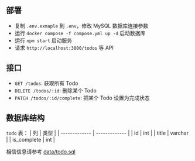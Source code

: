 ## 部署

- 复制 `.env.exmaple` 到 `.env`，修改 MySQL 数据库连接参数
- 运行 `docker compose -f compose.yml up -d` 启动数据库
- 运行 `npm start` 启动服务
- 请求 `http://localhost:3000/todos` 等 API

## 接口

- `GET /todos`: 获取所有 Todo
- `DELETE /todos/:id`: 删除某个 Todo
- `PATCH /todos/:id/complete`: 把某个 Todo 设置为完成状态

## 数据库结构

`todo` 表：
| 列             | 类型          |
| ------------- | ------------- |
| id            | int           |
| title         | varchar       |
| is_complete   | int           |

相信信息请参考 [data/todo.sql](./data/todo.sql)
